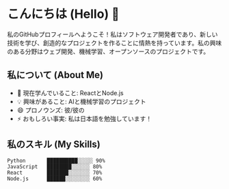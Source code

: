 # こんにちは (Hello) 👋

私のGitHubプロフィールへようこそ！私はソフトウェア開発者であり、新しい技術を学び、創造的なプロジェクトを作ることに情熱を持っています。私の興味のある分野はウェブ開発、機械学習、オープンソースのプロジェクトです。

## 私について (About Me)

- 🌱 現在学んでいること: ReactとNode.js
- 💡 興味があること: AIと機械学習のプロジェクト
- 😄 プロノウンズ: 彼/彼の
- ⚡ おもしろい事実: 私は日本語を勉強しています！

## 私のスキル (My Skills)

```text
Python       ██████████░░░░░ 90%
JavaScript   ████████░░░░░░ 80%
React        ███████░░░░░░░ 70%
Node.js      ██████░░░░░░░░ 60%
```
